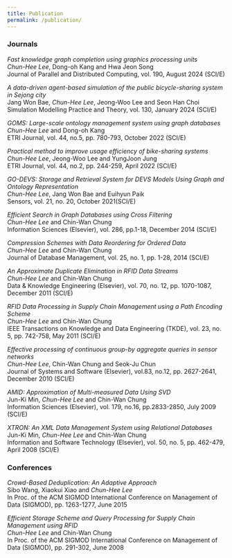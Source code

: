 ```yaml
---
title: Publication
permalink: /publication/
---
```


### Journals
_Fast knowledge graph completion using graphics processing units_<br>
_Chun-Hee Lee_, Dong-oh Kang and Hwa Jeon Song<br>
Journal of Parallel and Distributed Computing, vol. 190, August 2024 (SCI/E)

_A data-driven agent-based simulation of the public bicycle-sharing system in Sejong city_<br>
Jang Won Bae, _Chun-Hee Lee_, Jeong-Woo Lee and Seon Han Choi<br>
Simulation Modelling Practice and Theory, vol. 130, January 2024 (SCI/E)

_GOMS: Large-scale ontology management system using graph databases_<br>
_Chun-Hee Lee_ and Dong-oh Kang<br>
ETRI Journal, vol. 44, no.5, pp. 780-793, October 2022 (SCI/E)

_Practical method to improve usage efficiency of bike-sharing systems_<br>
_Chun-Hee Lee_, Jeong-Woo Lee and YungJoon Jung<br>
 ETRI Journal, vol. 44, no.2, pp. 244-259, April 2022 (SCI/E)

_GO-DEVS: Storage and Retrieval System for DEVS Models Using Graph and Ontology Representation_<br>
_Chun-Hee Lee_, Jang Won Bae and Euihyun Paik<br>
Sensors, vol. 21, no. 20, October 2021(SCI/E)

_Efficient Search in Graph Databases using Cross Filtering_<br>
_Chun-Hee Lee_ and Chin-Wan Chung<br>
Information Sciences (Elsevier), vol. 286, pp.1-18, December 2014 (SCI/E)

_Compression Schemes with Data Reordering for Ordered Data_<br>
_Chun-Hee Lee_ and Chin-Wan Chung<br>
Journal of Database Management, vol. 25, no. 1, pp. 1-28, 2014 (SCI/E)

_An Approximate Duplicate Elimination in RFID Data Streams_<br>
_Chun-Hee Lee_ and Chin-Wan Chung<br>
Data & Knowledge Engineering (Elsevier), vol. 70, no. 12, pp. 1070-1087, December 2011 (SCI/E)

_RFID Data Processing in Supply Chain Management using a Path Encoding Scheme_<br>
_Chun-Hee Lee_ and Chin-Wan Chung<br>
IEEE Transactions on Knowledge and Data Engineering (TKDE), vol. 23, no. 5, pp. 742-758, May 2011 (SCI/E)

_Effective processing of continuous group-by aggregate queries in sensor networks_<br>
_Chun-Hee Lee_, Chin-Wan Chung and Seok-Ju Chun<br>
Journal of Systems and Software (Elsevier), vol.83, no.12, pp. 2627-2641, December 2010 (SCI/E)

_AMID: Approximation of Multi-measured Data Using SVD_<br>
Jun-Ki Min, _Chun-Hee Lee_ and Chin-Wan Chung<br>
Information Sciences (Elsevier), vol. 179, no.16, pp.2833-2850, July 2009 (SCI/E)

_XTRON: An XML Data Management System using Relational Databases_<br> 
Jun-Ki Min, _Chun-Hee Lee_ and Chin-Wan Chung<br>
Information and Software Technology (Elsevier), vol. 50, no. 5, pp. 462-479, April 2008 (SCI/E)

### Conferences
_Crowd-Based Deduplication: An Adaptive Approach_<br>
Sibo Wang, Xiaokui Xiao and _Chun-Hee Lee_<br>
In Proc. of the ACM SIGMOD International Conference on Management of Data (SIGMOD), pp. 1263-1277, June 2015

_Efficient Storage Scheme and Query Processing for Supply Chain Management using RFID_<br>
_Chun-Hee Lee_ and Chin-Wan Chung<br>
In Proc. of the ACM SIGMOD International Conference on Management of Data (SIGMOD), pp. 291-302, June 2008
